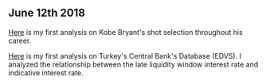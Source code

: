 ## June 12th 2018

[Here](files/kobeanalysis.html) is my first analysis on Kobe Bryant's shot selection throughout his career.

[Here](files/Financial_analysis.html) is my first analysis on Turkey's Central Bank's Database (EDVS). I analyzed the relationship between the late liquidity window interest rate and indicative interest rate.

